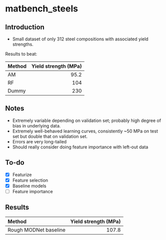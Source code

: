 # matbench_steels

## Introduction

- Small dataset of only 312 steel compositions with associated yield strengths.

Results to beat:

| Method | Yield strength (MPa) |
|:-------|-----------------:|
| AM     | 95.2 |
| RF     | 104  |
| Dummy  | 230  |

## Notes

- Extremely variable depending on validation set; probably high degree of bias in underlying data.
- Extremely well-behaved learning curves, consistently ~50 MPa on test set but double that on validation set.
- Errors are very long-tailed
- Should really consider doing feature importance with left-out data

## To-do

- [x] Featurize
- [x] Feature selection 
- [x] Baseline models
- [ ] Feature importance

## Results

| Method | Yield strength (MPa) |
|:-------|---------------------:|
| Rough MODNet baseline   | 107.8 |
